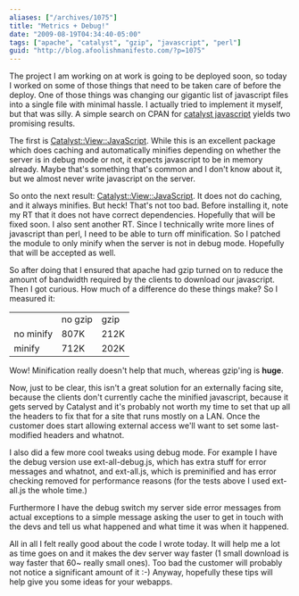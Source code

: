 ```yaml
---
aliases: ["/archives/1075"]
title: "Metrics + Debug!"
date: "2009-08-19T04:34:40-05:00"
tags: ["apache", "catalyst", "gzip", "javascript", "perl"]
guid: "http://blog.afoolishmanifesto.com/?p=1075"
---
```

The project I am working on at work is going to be deployed soon, so today I worked on some of those things that need to be taken care of before the deploy. One of those things was changing our gigantic list of javascript files into a single file with minimal hassle. I actually tried to implement it myself, but that was silly. A simple search on CPAN for [catalyst javascript](http://search.cpan.org/search?query=catalyst%20javascript&mode=all) yields two promising results.

The first is [Catalyst::View::JavaScript](http://search.cpan.org/perldoc?Catalyst::View::JavaScript). While this is an excellent package which does caching and automatically minifies depending on whether the server is in debug mode or not, it expects javascript to be in memory already. Maybe that's something that's common and I don't know about it, but we almost never write javascript on the server.

So onto the next result: [Catalyst::View::JavaScript](http://search.cpan.org/perldoc?Catalyst::View::JavaScript). It does not do caching, and it always minifies. But heck! That's not too bad. Before installing it, note my RT that it does not have correct dependencies. Hopefully that will be fixed soon. I also sent another RT. Since I technically write more lines of javascript than perl, I need to be able to turn off minification. So I patched the module to only minify when the server is not in debug mode. Hopefully that will be accepted as well.

So after doing that I ensured that apache had gzip turned on to reduce the amount of bandwidth required by the clients to download our javascript. Then I got curious. How much of a difference do these things make? So I measured it:

<table>
  <tr>
    <td>
    </td>
    <td>no gzip</td>
    <td>gzip</td>
  </tr>
  <tr>
    <td>no minify</td>
    <td>807K</td>
    <td>212K</td>
  </tr>
  <tr>
    <td>minify</td>
    <td>712K</td>
    <td>202K</td>
  </tr>
</table>

Wow! Minification really doesn't help that much, whereas gzip'ing is **huge**.

Now, just to be clear, this isn't a great solution for an externally facing site, because the clients don't currently cache the minified javascript, because it gets served by Catalyst and it's probably not worth my time to set that up all the headers to fix that for a site that runs mostly on a LAN. Once the customer does start allowing external access we'll want to set some last-modified headers and whatnot.

I also did a few more cool tweaks using debug mode. For example I have the debug version use ext-all-debug.js, which has extra stuff for error messages and whatnot, and ext-all.js, which is preminified and has error checking removed for performance reasons (for the tests above I used ext-all.js the whole time.)

Furthermore I have the debug switch my server side error messages from actual exceptions to a simple message asking the user to get in touch with the devs and tell us what happened and what time it was when it happened.

All in all I felt really good about the code I wrote today. It will help me a lot as time goes on and it makes the dev server way faster (1 small download is way faster that 60~ really small ones). Too bad the customer will probably not notice a significant amount of it :-) Anyway, hopefully these tips will help give you some ideas for your webapps.

